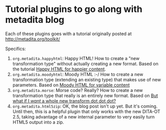 # Tutorial plugins to go along with metadita blog

Each of these plugins goes with a tutorial originally posted at http://metadita.org/toolkit/

Specifics:
1. `org.metadita.happyhtml`: Happy HTML! How to create a "new transformation type" without
actually creating a new format. Based on the tutorial [Happy HTML for happier content](http://metadita.org/toolkit/happyhtml.html).
1. `org.metadita.moodyhtml`: Moody HTML :-/ How to create a new transformation type (extending an
existing type) that makes use of new parameters. Based on [Moody HTML for variable content](http://metadita.org/toolkit/moodyhtml.html)
1. `org.metadita.morse`: Morse code? Really? How to create a new transformation type that really
is an entirely new format. Based on [But what if I _want_ a whole new transform dot dot dot?](http://metadita.org/toolkit/morse.html)
1. `org.metadita.html5zip`: OK, the blog post isn't up yet. But it's coming. Until then, this is a helpful
plugin that only works with the new DITA-OT 2.5, taking advantage of a new internal parameter to very easily turn
HTML5 output into a zip. 